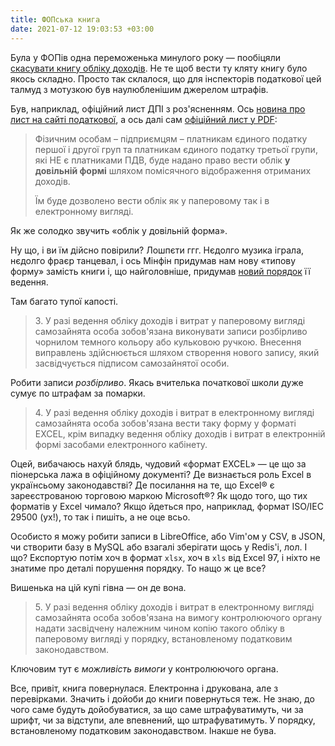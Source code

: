 ```yaml
---
title: ФОПська книга
date: 2021-07-12 19:03:53 +03:00
---
```


Була у ФОПів одна переможенька минулого року — пообіцяли [скасувати книгу обліку доходів][1]. Не те щоб вести ту кляту книгу було якось складно. Просто так склалося, що для інспекторів податкової цей талмуд з мотузкою був наулюбленішим джерелом штрафів.

Був, наприклад, офіційний лист ДПІ з роз'ясненням. Ось [новина про лист на сайті податкової][2], а ось далі сам [офіційний лист у PDF][3]:

> Фізичним особам – підприємцям – платникам єдиного податку першої і другої груп та платникам єдиного податку третьої групи, які НЕ є платниками ПДВ, буде надано право вести облік **у довільній формі** шляхом помісячного відображення отриманих доходів.
>
> Їм буде дозволено вести облік як у паперовому так і в електронному вигляді.

Як же солодко звучить «облік у довільній форма».

Ну що, і ви їм дійсно повірили? Лошпєти ггг. Нєдолго музика іграла, нєдолго фраєр танцевал, і ось Мінфін придумав нам нову «типову форму» замість книги і, що найголовніше, придумав [новий порядок][4] її ведення.

Там багато тупої капості.

> 3\. У разі ведення обліку доходів і витрат у паперовому вигляді самозайнята особа зобов'язана виконувати записи розбірливо чорнилом темного кольору або кульковою ручкою. Внесення виправлень здійснюється шляхом створення нового запису, який засвідчується підписом самозайнятої особи.

Робити записи _розбірливо_. Якась вчителька початкової школи дуже сумує по штрафам за помарки.

> 4\. У разі ведення обліку доходів і витрат в електронному вигляді самозайнята особа зобов'язана вести таку форму у форматі EXCEL, крім випадку ведення обліку доходів і витрат в електронній формі засобами електронного кабінету.

Оцей, вибачаюсь нахуй блядь, чудовий «формат EXCEL» — це що за піонерська лажа в офіційному документі? Де визнається роль Excel в українсьому законодавстві? Де посилання на те, що Excel® є зареєстрованою торговою маркою Microsoft®? Як щодо того, що тих форматів у Excel чимало? Якщо йдеться про, наприклад, формат ISO/IEC 29500 (ух!), то так і пишіть, а не оце всьо.

Особисто я можу робити записи в LibreOffice, або Vim'ом у CSV, в JSON, чи створити базу в MySQL або взагалі зберігати щось у Redis'і, лол. І що? Експортую потім хоч в формат `xlsx`, хоч в `xls` від Excel 97, і ніхто не знатиме про деталі порушення порядку. То нащо ж це все?

Вишенька на цій купі гівна — он де вона.

> 5\. У разі ведення обліку доходів і витрат в електронному вигляді самозайнята особа зобов'язана на вимогу контролюючого органу надати засвідчену належним чином копію такого обліку в паперовому вигляді у порядку, встановленому податковим законодавством.

Ключовим тут є _можливість вимоги_ у контролюючого органа.

Все, привіт, книга повернулася. Електронна і друкована, але з перевірками. Значить і дойоби до книги повернуться теж. Не знаю, до чого саме будуть дойобуватися, за що саме штрафуватимуть, чи за шрифт, чи за відступи, але впевнений, що штрафуватимуть. У порядку, встановленому податковим законодавством. Інакше не бува.

[1]: https://zakon.rada.gov.ua/laws/show/z1240-20
[2]: https://tax.gov.ua/media-tsentr/novini/432252.html
[3]: https://tax.gov.ua/data/material/000/339/432244/Informaciyniy_list_16.pdf
[4]: https://ips.ligazakon.net/document/view/re36487
